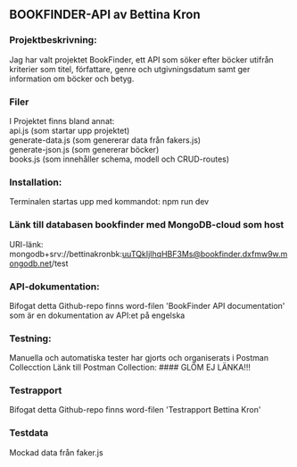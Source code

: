 ## BOOKFINDER-API av Bettina Kron

### Projektbeskrivning: 
Jag har valt projektet BookFinder, ett API som söker efter böcker utifrån kriterier som titel, författare, genre och utgivningsdatum 
samt ger information om böcker och betyg.

### Filer
I Projektet finns bland annat: \
api.js (som startar upp projektet) \
generate-data.js (som genererar data från fakers.js) \
generate-json.js (som genererar böcker)\
books.js (som innehåller schema, modell och CRUD-routes)

### Installation: 
Terminalen startas upp med kommandot: npm run dev

### Länk till databasen bookfinder med MongoDB-cloud som host
URI-länk: mongodb+srv://bettinakronbk:uuTQkIjIhqHBF3Ms@bookfinder.dxfmw9w.mongodb.net/test

### API-dokumentation:
Bifogat detta Github-repo finns word-filen 'BookFinder API documentation' som är en dokumentation av API:et på engelska

### Testning:
Manuella och automatiska tester har gjorts och organiserats i Postman Collecction
Länk till Postman Collection: #### GLÖM EJ LÄNKA!!!


### Testrapport
Bifogat detta Github-repo finns word-filen 'Testrapport Bettina Kron'


### Testdata
Mockad data från faker.js

